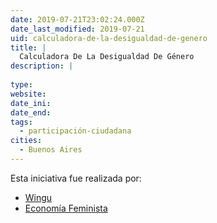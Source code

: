 ```yaml
---
date: 2019-07-21T23:02:24.000Z
date_last_modified: 2019-07-21
uid: calculadora-de-la-desigualdad-de-genero
title: |
  Calculadora De La Desigualdad De Género
description: |
  
type: 
website: 
date_ini: 
date_end: 
tags:
  - participación-ciudadana
cities: 
  - Buenos Aires
---
```


Esta iniciativa fue realizada por:

- [Wingu](/organizaciones/wingu)
- [Economía Feminista](/organizaciones/economia-feminista)
